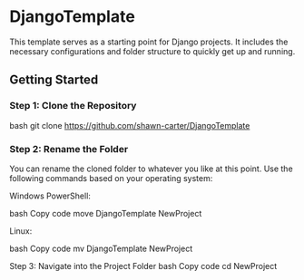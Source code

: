 # DjangoTemplate

This template serves as a starting point for Django projects. It includes the necessary configurations and folder structure to quickly get up and running.

## Getting Started

### Step 1: Clone the Repository

bash
git clone https://github.com/shawn-carter/DjangoTemplate

### Step 2: Rename the Folder
You can rename the cloned folder to whatever you like at this point. Use the following commands based on your operating system:

Windows PowerShell:

bash
Copy code
move DjangoTemplate NewProject

Linux:

bash
Copy code
mv DjangoTemplate NewProject

Step 3: Navigate into the Project Folder
bash
Copy code
cd NewProject
